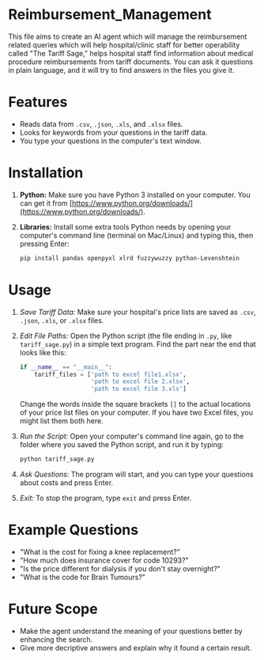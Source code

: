 # Reimbursement_Management
This file aims to create an AI agent which will manage the reimbursement related queries which will help hospital/clinic staff for better operability called "The Tariff Sage," helps hospital staff find information about medical procedure reimbursements from tariff documents. You can ask it questions in plain language, and it will try to find answers in the files you give it.

# Features

* Reads data from `.csv`, `.json`, `.xls`, and `.xlsx` files.
* Looks for keywords from your questions in the tariff data.
* You type your questions in the computer's text window.

# Installation

1.  **Python:** Make sure you have Python 3 installed on your computer. You can get it from [https://www.python.org/downloads/](https://www.python.org/downloads/).

2.  **Libraries:** Install some extra tools Python needs by opening your computer's command line (terminal on Mac/Linux) and typing this, then pressing Enter:

    ```bash
    pip install pandas openpyxl xlrd fuzzywuzzy python-Levenshtein
    ```

# Usage

1.  *Save Tariff Data:* Make sure your hospital's price lists are saved as `.csv`, `.json`, `.xls`, or `.xlsx` files.

2.  *Edit File Paths:* Open the Python script (the file ending in `.py`, like `tariff_sage.py`) in a simple text program. Find the part near the end that looks like this:

    ```python
    if __name__ == "__main__":
        tariff_files = ['path to excel file1.xlsx',
                        'path to excel file 2.xlsx',
                        'path to excel file 3.xls']
    ```

    Change the words inside the square brackets `[]` to the actual locations of your price list files on your computer. If you have two Excel files, you might list them both here.

3.  *Run the Script:* Open your computer's command line again, go to the folder where you saved the Python script, and run it by typing:

    ```bash
    python tariff_sage.py
    ```

4.  *Ask Questions:* The program will start, and you can type your questions about costs and press Enter.

5.  *Exit:* To stop the program, type `exit` and press Enter.

# Example Questions

* "What is the cost for fixing a knee replacement?"
* "How much does insurance cover for code 10293?"
* "Is the price different for dialysis if you don't stay overnight?"
* "What is the code for Brain Tumours?" 


# Future Scope

* Make the agent understand the meaning of your questions better by enhancing the search.
* Give more decriptive answers and explain why it found a certain result.
